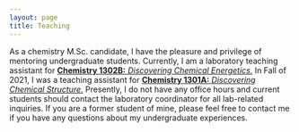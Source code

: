 ```yaml
---
layout: page
title: Teaching
---
```


As a chemistry M.Sc. candidate, I have the pleasure and privilege of mentoring undergraduate students. 
Currently, I am a laboratory teaching assistant for [**Chemistry 1302B:** *Discovering Chemical Energetics.*](https://www.uwo.ca/chem/undergraduate/current_students/course_information/index.html) In Fall of 2021, I was a teaching assistant for [**Chemistry 1301A:** *Discovering Chemical Structure.*](https://www.uwo.ca/chem/undergraduate/current_students/course_information/index.html)
Presently, I do not have any office hours and current students should contact the laboratory coordinator for all lab-related inquiries. If you are a former student of mine, please feel free to contact me if you have any questions about my undergraduate experiences.
